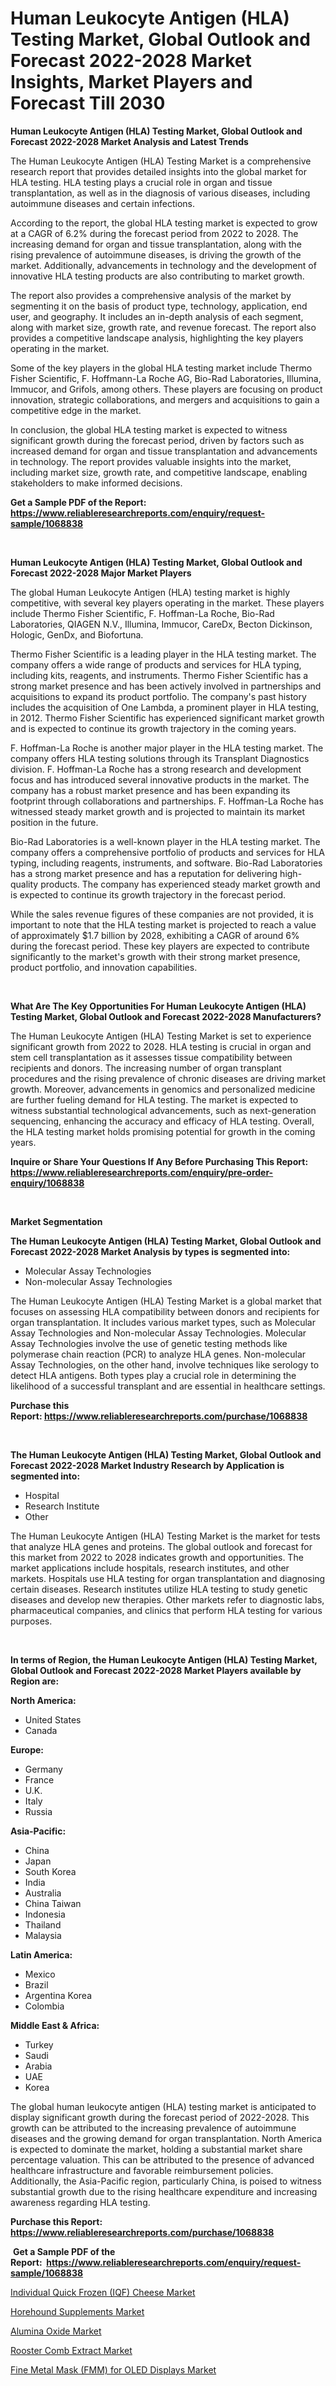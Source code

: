 <p><h1>Human Leukocyte Antigen (HLA) Testing Market, Global Outlook and Forecast 2022-2028 Market Insights, Market Players and Forecast Till 2030</h1></p><p><strong>Human Leukocyte Antigen (HLA) Testing Market, Global Outlook and Forecast 2022-2028 Market Analysis and Latest Trends</strong></p>
<p><p>The Human Leukocyte Antigen (HLA) Testing Market is a comprehensive research report that provides detailed insights into the global market for HLA testing. HLA testing plays a crucial role in organ and tissue transplantation, as well as in the diagnosis of various diseases, including autoimmune diseases and certain infections.</p><p>According to the report, the global HLA testing market is expected to grow at a CAGR of 6.2% during the forecast period from 2022 to 2028. The increasing demand for organ and tissue transplantation, along with the rising prevalence of autoimmune diseases, is driving the growth of the market. Additionally, advancements in technology and the development of innovative HLA testing products are also contributing to market growth.</p><p>The report also provides a comprehensive analysis of the market by segmenting it on the basis of product type, technology, application, end user, and geography. It includes an in-depth analysis of each segment, along with market size, growth rate, and revenue forecast. The report also provides a competitive landscape analysis, highlighting the key players operating in the market.</p><p>Some of the key players in the global HLA testing market include Thermo Fisher Scientific, F. Hoffmann-La Roche AG, Bio-Rad Laboratories, Illumina, Immucor, and Grifols, among others. These players are focusing on product innovation, strategic collaborations, and mergers and acquisitions to gain a competitive edge in the market.</p><p>In conclusion, the global HLA testing market is expected to witness significant growth during the forecast period, driven by factors such as increased demand for organ and tissue transplantation and advancements in technology. The report provides valuable insights into the market, including market size, growth rate, and competitive landscape, enabling stakeholders to make informed decisions.</p></p>
<p><strong>Get a Sample PDF of the Report:&nbsp; <a href="https://www.reliableresearchreports.com/enquiry/request-sample/1068838">https://www.reliableresearchreports.com/enquiry/request-sample/1068838</a></strong></p>
<p>&nbsp;</p>
<p><strong>Human Leukocyte Antigen (HLA) Testing Market, Global Outlook and Forecast 2022-2028 Major Market Players</strong></p>
<p><p>The global Human Leukocyte Antigen (HLA) testing market is highly competitive, with several key players operating in the market. These players include Thermo Fisher Scientific, F. Hoffman-La Roche, Bio-Rad Laboratories, QIAGEN N.V., Illumina, Immucor, CareDx, Becton Dickinson, Hologic, GenDx, and Biofortuna. </p><p>Thermo Fisher Scientific is a leading player in the HLA testing market. The company offers a wide range of products and services for HLA typing, including kits, reagents, and instruments. Thermo Fisher Scientific has a strong market presence and has been actively involved in partnerships and acquisitions to expand its product portfolio. The company's past history includes the acquisition of One Lambda, a prominent player in HLA testing, in 2012. Thermo Fisher Scientific has experienced significant market growth and is expected to continue its growth trajectory in the coming years.</p><p>F. Hoffman-La Roche is another major player in the HLA testing market. The company offers HLA testing solutions through its Transplant Diagnostics division. F. Hoffman-La Roche has a strong research and development focus and has introduced several innovative products in the market. The company has a robust market presence and has been expanding its footprint through collaborations and partnerships. F. Hoffman-La Roche has witnessed steady market growth and is projected to maintain its market position in the future.</p><p>Bio-Rad Laboratories is a well-known player in the HLA testing market. The company offers a comprehensive portfolio of products and services for HLA typing, including reagents, instruments, and software. Bio-Rad Laboratories has a strong market presence and has a reputation for delivering high-quality products. The company has experienced steady market growth and is expected to continue its growth trajectory in the forecast period. </p><p>While the sales revenue figures of these companies are not provided, it is important to note that the HLA testing market is projected to reach a value of approximately $1.7 billion by 2028, exhibiting a CAGR of around 6% during the forecast period. These key players are expected to contribute significantly to the market's growth with their strong market presence, product portfolio, and innovation capabilities.</p></p>
<p>&nbsp;</p>
<p><strong>What Are The Key Opportunities For Human Leukocyte Antigen (HLA) Testing Market, Global Outlook and Forecast 2022-2028 Manufacturers?</strong></p>
<p><p>The Human Leukocyte Antigen (HLA) Testing Market is set to experience significant growth from 2022 to 2028. HLA testing is crucial in organ and stem cell transplantation as it assesses tissue compatibility between recipients and donors. The increasing number of organ transplant procedures and the rising prevalence of chronic diseases are driving market growth. Moreover, advancements in genomics and personalized medicine are further fueling demand for HLA testing. The market is expected to witness substantial technological advancements, such as next-generation sequencing, enhancing the accuracy and efficacy of HLA testing. Overall, the HLA testing market holds promising potential for growth in the coming years.</p></p>
<p><strong>Inquire or Share Your Questions If Any Before Purchasing This Report: <a href="https://www.reliableresearchreports.com/enquiry/pre-order-enquiry/1068838">https://www.reliableresearchreports.com/enquiry/pre-order-enquiry/1068838</a></strong></p>
<p>&nbsp;</p>
<p><strong>Market Segmentation</strong></p>
<p><strong>The Human Leukocyte Antigen (HLA) Testing Market, Global Outlook and Forecast 2022-2028 Market Analysis by types is segmented into:</strong></p>
<p><ul><li>Molecular Assay Technologies</li><li>Non-molecular Assay Technologies</li></ul></p>
<p><p>The Human Leukocyte Antigen (HLA) Testing Market is a global market that focuses on assessing HLA compatibility between donors and recipients for organ transplantation. It includes various market types, such as Molecular Assay Technologies and Non-molecular Assay Technologies. Molecular Assay Technologies involve the use of genetic testing methods like polymerase chain reaction (PCR) to analyze HLA genes. Non-molecular Assay Technologies, on the other hand, involve techniques like serology to detect HLA antigens. Both types play a crucial role in determining the likelihood of a successful transplant and are essential in healthcare settings.</p></p>
<p><strong>Purchase this Report:&nbsp;<a href="https://www.reliableresearchreports.com/purchase/1068838">https://www.reliableresearchreports.com/purchase/1068838</a></strong></p>
<p>&nbsp;</p>
<p><strong>The Human Leukocyte Antigen (HLA) Testing Market, Global Outlook and Forecast 2022-2028 Market Industry Research by Application is segmented into:</strong></p>
<p><ul><li>Hospital</li><li>Research Institute</li><li>Other</li></ul></p>
<p><p>The Human Leukocyte Antigen (HLA) Testing Market is the market for tests that analyze HLA genes and proteins. The global outlook and forecast for this market from 2022 to 2028 indicates growth and opportunities. The market applications include hospitals, research institutes, and other markets. Hospitals use HLA testing for organ transplantation and diagnosing certain diseases. Research institutes utilize HLA testing to study genetic diseases and develop new therapies. Other markets refer to diagnostic labs, pharmaceutical companies, and clinics that perform HLA testing for various purposes.</p></p>
<p>&nbsp;</p>
<p><strong>In terms of Region, the Human Leukocyte Antigen (HLA) Testing Market, Global Outlook and Forecast 2022-2028 Market Players available by Region are:</strong></p>
<p>
    <p> <strong> North America: </strong>
        <ul>
            <li>United States</li>
            <li>Canada</li>
        </ul>
        </p> 
    <p> <strong> Europe: </strong>
        <ul>
            <li>Germany</li>
            <li>France</li>
            <li>U.K.</li>
            <li>Italy</li>
            <li>Russia</li>
        </ul>
        </p> 
    <p> <strong> Asia-Pacific: </strong>
        <ul>
            <li>China</li>
            <li>Japan</li>
            <li>South Korea</li>
            <li>India</li>
            <li>Australia</li>
            <li>China Taiwan</li>
            <li>Indonesia</li>
            <li>Thailand</li>
            <li>Malaysia</li>
        </ul>
        </p> 
    <p> <strong> Latin America: </strong>
        <ul>
            <li>Mexico</li>
            <li>Brazil</li>
            <li>Argentina Korea</li>
            <li>Colombia</li>
        </ul>
        </p> 
    <p> <strong> Middle East & Africa: </strong>
        <ul>
            <li>Turkey</li>
            <li>Saudi</li>
            <li>Arabia</li>
            <li>UAE</li>
            <li>Korea</li>
        </ul>
    </p>
    </p>
<p><p>The global human leukocyte antigen (HLA) testing market is anticipated to display significant growth during the forecast period of 2022-2028. This growth can be attributed to the increasing prevalence of autoimmune diseases and the growing demand for organ transplantation. North America is expected to dominate the market, holding a substantial market share percentage valuation. This can be attributed to the presence of advanced healthcare infrastructure and favorable reimbursement policies. Additionally, the Asia-Pacific region, particularly China, is poised to witness substantial growth due to the rising healthcare expenditure and increasing awareness regarding HLA testing.</p></p>
<p><strong>Purchase this Report: <a href="https://www.reliableresearchreports.com/purchase/1068838">https://www.reliableresearchreports.com/purchase/1068838</a></strong></p>
<p>&nbsp;<strong>Get a Sample PDF of the Report:&nbsp;&nbsp;<a href="https://www.reliableresearchreports.com/enquiry/request-sample/1068838">https://www.reliableresearchreports.com/enquiry/request-sample/1068838</a></strong></p>
<p><strong></strong></p>
<p><p><a href="https://www.reportprime.com/individual-quick-frozen-iqf-cheese-r6639">Individual Quick Frozen (IQF) Cheese Market</a></p><p><a href="https://www.linkedin.com/pulse/horehound-supplements-market-size-share-amp-trends-analysis-og6ie/">Horehound Supplements Market</a></p><p><a href="https://medium.com/@annaalexander40/alumina-oxide-market-size-growth-forecast-2023-2030-3be35c576ec7">Alumina Oxide Market</a></p><p><a href="https://www.linkedin.com/pulse/rooster-comb-extract-market-share-amp-new-trends-analysis-jrfme/">Rooster Comb Extract Market</a></p><p><a href="https://www.reportprime.com/fine-metal-mask-fmm-for-oled-displays-r3443">Fine Metal Mask (FMM) for OLED Displays Market</a></p></p>